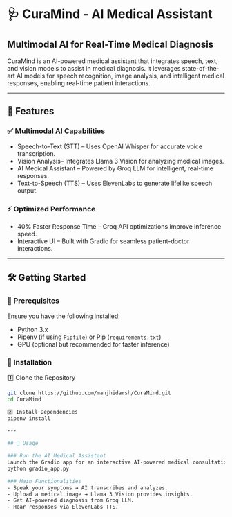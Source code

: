 # 🩺 CuraMind - AI Medical Assistant  

## Multimodal AI for Real-Time Medical Diagnosis 

CuraMind is an AI-powered medical assistant that integrates speech, text, and vision models to assist in medical diagnosis. It leverages state-of-the-art AI models for speech recognition, image analysis, and intelligent medical responses, enabling real-time patient interactions.  

---

## 🚀 Features  

### ✅ Multimodal AI Capabilities
- Speech-to-Text (STT) – Uses OpenAI Whisper for accurate voice transcription.  
- Vision Analysis– Integrates Llama 3 Vision for analyzing medical images.  
- AI Medical Assistant – Powered by Groq LLM for intelligent, real-time responses.  
- Text-to-Speech (TTS) – Uses ElevenLabs to generate lifelike speech output.  

### ⚡ Optimized Performance 
- 40% Faster Response Time – Groq API optimizations improve inference speed.  
- Interactive UI – Built with Gradio for seamless patient-doctor interactions.  

---

## 🛠️ Getting Started  

### 📌 Prerequisites  
Ensure you have the following installed:  
- Python 3.x  
- Pipenv (if using `Pipfile`) or Pip (`requirements.txt`)  
- GPU (optional but recommended for faster inference)  

### 🔧 Installation  

1️⃣ Clone the Repository
```bash
git clone https://github.com/manjhidarsh/CuraMind.git
cd CuraMind

2️⃣ Install Dependencies
pipenv install

---

## 🎯 Usage

### Run the AI Medical Assistant
Launch the Gradio app for an interactive AI-powered medical consultation:
python gradio_app.py

### Main Functionalities
- Speak your symptoms → AI transcribes and analyzes.
- Upload a medical image → Llama 3 Vision provides insights.
- Get AI-powered diagnosis from Groq LLM.
- Hear responses via ElevenLabs TTS.









